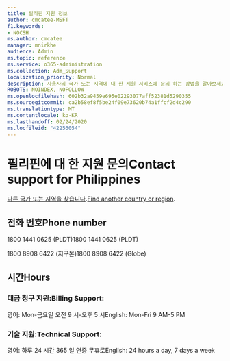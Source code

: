 ```yaml
---
title: 필리핀 지원 정보
author: cmcatee-MSFT
f1.keywords:
- NOCSH
ms.author: cmcatee
manager: mnirkhe
audience: Admin
ms.topic: reference
ms.service: o365-administration
ms.collection: Adm_Support
localization_priority: Normal
description: 사용자의 국가 또는 지역에 대 한 지원 서비스에 문의 하는 방법을 알아보세요.
ROBOTS: NOINDEX, NOFOLLOW
ms.openlocfilehash: 602b32a9459e695e02293077aff52381d5290355
ms.sourcegitcommit: ca2b58ef8f5be24f09e73620b74a1ffcf2d4c290
ms.translationtype: MT
ms.contentlocale: ko-KR
ms.lasthandoff: 02/24/2020
ms.locfileid: "42256054"
---
```

# <a name="contact-support-for-philippines"></a><span data-ttu-id="a84d3-103">필리핀에 대 한 지원 문의</span><span class="sxs-lookup"><span data-stu-id="a84d3-103">Contact support for Philippines</span></span>

<span data-ttu-id="a84d3-104">[다른 국가 또는 지역을 찾습니다](../contact-support-for-business-products.md).</span><span class="sxs-lookup"><span data-stu-id="a84d3-104">[Find another country or region](../contact-support-for-business-products.md).</span></span>

## <a name="phone-number"></a><span data-ttu-id="a84d3-105">전화 번호</span><span class="sxs-lookup"><span data-stu-id="a84d3-105">Phone number</span></span>
<span data-ttu-id="a84d3-106">1800 1441 0625 (PLDT)</span><span class="sxs-lookup"><span data-stu-id="a84d3-106">1800 1441 0625 (PLDT)</span></span>

<span data-ttu-id="a84d3-107">1800 8908 6422 (지구본)</span><span class="sxs-lookup"><span data-stu-id="a84d3-107">1800 8908 6422 (Globe)</span></span>

## <a name="hours"></a><span data-ttu-id="a84d3-108">시간</span><span class="sxs-lookup"><span data-stu-id="a84d3-108">Hours</span></span>
### <a name="billing-support"></a><span data-ttu-id="a84d3-109">대금 청구 지원:</span><span class="sxs-lookup"><span data-stu-id="a84d3-109">Billing Support:</span></span>

<span data-ttu-id="a84d3-110">영어: Mon-금요일 오전 9 시-오후 5 시</span><span class="sxs-lookup"><span data-stu-id="a84d3-110">English: Mon-Fri 9 AM-5 PM</span></span>

### <a name="technical-support"></a><span data-ttu-id="a84d3-111">기술 지원:</span><span class="sxs-lookup"><span data-stu-id="a84d3-111">Technical Support:</span></span>

<span data-ttu-id="a84d3-112">영어: 하루 24 시간 365 일 연중 무휴로</span><span class="sxs-lookup"><span data-stu-id="a84d3-112">English: 24 hours a day, 7 days a week</span></span>